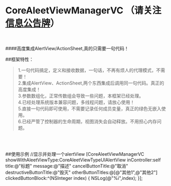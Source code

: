 <br /><br />

# CoreAleetViewManagerVC （请关注[信息公告牌](https://github.com/CharlinFeng/Show)）
<br />

####高度集成AlertView/ActionSheet,真的只需要一句代码！



##框架特性：<br />
>1.一句代码搞定，定义和接收数据，一句话，不再有烦人的代理模式，不需要！<br />
>2.集成AlertView、ActionSheet,两个东西集成后调用同一句代码。真正的高度集成！<br />
>3.参数数组化，正常传数组会导致一些问题，本框架已经处理。<br />
>4.已经处理系统版本兼容问题，多线程问题，请放心使用！<br />
>5.直接一句代码即可使用，不需要记录任何成员变量，真正的绿色无嵌入使用。<br />
>6.已经严管了控制器的生命周期，视图消失会自动释放。不用担心内存问题。<br />

<br /><br />

##使用示例
    //显示并处理一个alertView
    [CoreAleetViewManagerVC showWithAleetViewType:CoreAleetViewTypeUIAlertView inController:self title:@"标题" message:@"描述" cancelButtonTitle:@"取消" destructiveButtonTitle:@"毁灭" otherButtonTitles:@[@"其他1",@"其他2"] clickedButtonBlock:^(NSInteger index) {
        NSLog(@"%i",index);
    }];

